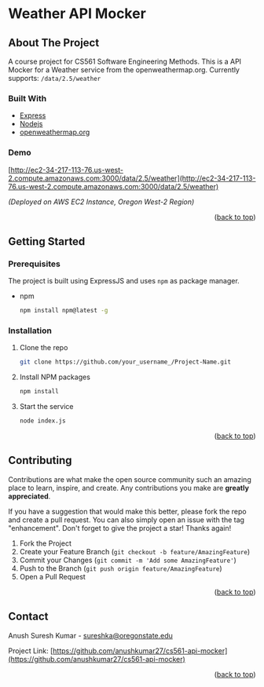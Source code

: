 <div id="top"></div>

# Weather API Mocker
<!-- ABOUT THE PROJECT -->
## About The Project
A course project for CS561 Software Engineering Methods. This is a API Mocker for a Weather service from the openweathermap.org.
Currently supports:
```/data/2.5/weather```

### Built With

* [Express](https://expressjs.com/)
* [Nodejs](https://nodejs.org/)
* [openweathermap.org](https://openweathermap.org/current)


### Demo
[http://ec2-34-217-113-76.us-west-2.compute.amazonaws.com:3000/data/2.5/weather](http://ec2-34-217-113-76.us-west-2.compute.amazonaws.com:3000/data/2.5/weather)

_(Deployed on AWS EC2 Instance, Oregon West-2 Region)_


<p align="right">(<a href="#top">back to top</a>)</p>

<!-- GETTING STARTED -->
## Getting Started

### Prerequisites

The project is built using ExpressJS and uses `npm` as package manager.
* npm
  ```sh
  npm install npm@latest -g
  ```

### Installation
1. Clone the repo
   ```sh
   git clone https://github.com/your_username_/Project-Name.git
   ```
2. Install NPM packages
   ```sh
   npm install
   ```
3. Start the service
   ```sh
   node index.js
   ```

<p align="right">(<a href="#top">back to top</a>)</p>

<!-- CONTRIBUTING -->
## Contributing

Contributions are what make the open source community such an amazing place to learn, inspire, and create. Any contributions you make are **greatly appreciated**.

If you have a suggestion that would make this better, please fork the repo and create a pull request. You can also simply open an issue with the tag "enhancement".
Don't forget to give the project a star! Thanks again!

1. Fork the Project
2. Create your Feature Branch (`git checkout -b feature/AmazingFeature`)
3. Commit your Changes (`git commit -m 'Add some AmazingFeature'`)
4. Push to the Branch (`git push origin feature/AmazingFeature`)
5. Open a Pull Request

<p align="right">(<a href="#top">back to top</a>)</p>

<!-- CONTACT -->
## Contact

Anush Suresh Kumar - sureshka@oregonstate.edu

Project Link: [https://github.com/anushkumar27/cs561-api-mocker](https://github.com/anushkumar27/cs561-api-mocker)

<p align="right">(<a href="#top">back to top</a>)</p>
